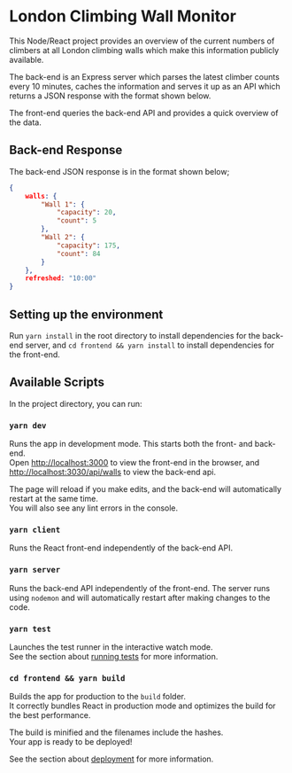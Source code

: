 # London Climbing Wall Monitor

This Node/React project provides an overview of the current numbers of climbers at all London climbing walls which make this information publicly available.

The back-end is an Express server which parses the latest climber counts every 10 minutes, caches the information and serves it up as an API which returns a JSON response with the format shown below.

The front-end queries the back-end API and provides a quick overview of the data. 

## Back-end Response

The back-end JSON response is in the format shown below;

```json
{
    walls: {
        "Wall 1": {
            "capacity": 20,
            "count": 5
        },
        "Wall 2": {
            "capacity": 175,
            "count": 84
        }
    },
    refreshed: "10:00"
}
```

## Setting up the environment

Run `yarn install` in the root directory to install dependencies for the back-end server, and `cd frontend && yarn install` to install dependencies for the front-end.

## Available Scripts

In the project directory, you can run:

### `yarn dev`

Runs the app in development mode. This starts both the front- and back-end.<br />
Open [http://localhost:3000](http://localhost:3000) to view the front-end in the browser, and [http://localhost:3030/api/walls](http://localhost:3030/api/walls) to view the back-end api.

The page will reload if you make edits, and the back-end will automatically restart at the same time.<br />
You will also see any lint errors in the console.

### `yarn client`

Runs the React front-end independently of the back-end API.

### `yarn server`

Runs the back-end API independently of the front-end. The server runs using `nodemon` and will automatically restart after making changes to the code.

### `yarn test`

Launches the test runner in the interactive watch mode.<br />
See the section about [running tests](https://facebook.github.io/create-react-app/docs/running-tests) for more information.

### `cd frontend && yarn build`

Builds the app for production to the `build` folder.<br />
It correctly bundles React in production mode and optimizes the build for the best performance.

The build is minified and the filenames include the hashes.<br />
Your app is ready to be deployed!

See the section about [deployment](https://facebook.github.io/create-react-app/docs/deployment) for more information.
